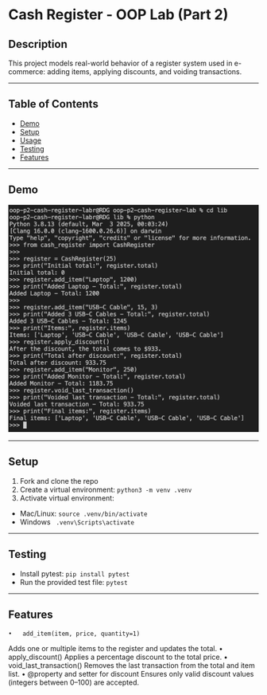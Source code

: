 # Cash Register - OOP Lab (Part 2)

## Description

This project models real-world behavior of a register system used in e-commerce: adding items, applying discounts, and voiding transactions.

---

## Table of Contents

- [Demo](#demo)
- [Setup](#setup)
- [Usage](#usage)
- [Testing](#testing)
- [Features](#features)

---

## Demo

![demo](demo.png)

---

## Setup

1. Fork and clone the repo  
2. Create a virtual environment: `python3 -m venv .venv`
3. Activate virtual environment: 
  - Mac/Linux: `source .venv/bin/activate`  
  - Windows ` .venv\Scripts\activate`

---

## Testing
  - Install pytest: `pip install pytest`
  - Run the provided test file:  `pytest`

---

## Features
	•	add_item(item, price, quantity=1)
Adds one or multiple items to the register and updates the total.
	•	apply_discount()
Applies a percentage discount to the total price.
	•	void_last_transaction()
Removes the last transaction from the total and item list.
	•	@property and setter for discount
Ensures only valid discount values (integers between 0–100) are accepted.